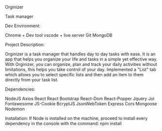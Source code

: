 Orginizer

Task manager

Dev Environment:

Chrome + Dev tool
vscode + live server
Git
MongoDB


Project Description:

Orginizer is a task manager that handles day to day tasks with ease. It is an app that helps you organize your life and tasks in a simple yet effective way. With Orginizer, you can organize, plan and track your daily activities without limitations, this helps you take control of your day. Implemented a "List" tab which allows you to select specific lists and then add an item to them directly from your task list.


Dependencies:

NodeJS
Axios
React
React Bootstrap
React-Dom
React-Popper
Jquery
Joi
Fontawesome
JS-Cookie
BcryptJS
JsonWebToken
Express
Cors
Mongoose
Nodemon


Installation:
If Node is installed on the machine, proceed to install every dependency in the console with the command: npm install
